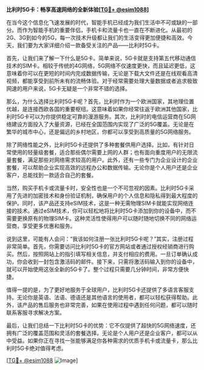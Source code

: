 **比利时5G卡：畅享高速网络的全新体验[[TG💪+ @esim1088](https://t.me/s/esim1088)]**

在当今这个信息化飞速发展的时代，智能手机已经成为我们生活中不可或缺的一部分。而作为智能手机的重要伴侣，手机卡和流量卡也一直在不断进化。从最初的2G、3G到如今的5G，每一次技术升级都让我们的生活变得更加便捷和高效。今天，我们要为大家详细介绍一款备受关注的产品——比利时5G卡。

首先，让我们来了解一下什么是5G卡。简单来说，5G卡就是支持第五代移动通信技术的SIM卡。相较于传统的4G网络，5G网络不仅速度更快，而且延迟更低，这意味着你可以在更短的时间内完成数据传输，无论是下载大文件还是在线观看高清视频，都能享受到前所未有的流畅体验。对于经常需要处理大量数据或者追求极致网速的用户来说，5G卡无疑是一个非常不错的选择。

那么，为什么选择比利时5G卡呢？首先，比利时作为一个欧洲国家，其地理位置优越，是连接西欧各国的重要枢纽。这意味着如果你经常往返于欧洲其他国家，比利时5G卡可以为你提供稳定可靠的漫游服务。其次，比利时的电信运营商在5G网络建设方面投入了大量资源，已经在全国范围内实现了广泛的5G覆盖。无论是在繁华的城市中心，还是偏远的乡村地区，你都可以享受到高质量的5G网络服务。

除了网络性能之外，比利时5G卡还提供了多种套餐供用户选择。比如，有针对日常使用的轻量级套餐，适合那些偶尔需要上网的人群；也有面向重度用户的无限流量套餐，满足那些对网络需求较高的用户。此外，还有一些专门为企业设计的企业套餐，可以帮助企业实现高效的远程办公和数据传输。无论你是个人用户还是企业客户，总能找到一款适合自己的套餐。

当然，购买手机卡或流量卡时，安全性也是一个不可忽视的因素。比利时5G卡采用了先进的加密技术和身份验证机制，确保用户的个人信息和隐私得到最大程度的保护。同时，该产品还支持eSIM技术，这是一种无需物理SIM卡就能实现网络连接的技术。通过eSIM技术，你可以轻松地将比利时5G卡添加到你的设备中，而不需要更换原有的物理SIM卡。这种灵活性使得用户可以随时随地切换不同的网络运营商，享受更多优惠和服务。

说到这里，可能有人会问：“我该如何注册一张比利时5G卡呢？”其实，注册过程非常简单。首先，你需要访问比利时5G卡的官方网站或者通过授权经销商进行购买。然后，按照网站上的指引填写相关信息，并支付相应的费用。一旦订单确认成功，你会收到一封包含激活码的邮件。接下来，只需将激活码输入到你的设备中，就可以开始使用这张全新的5G卡了。整个过程只需要几分钟时间，非常方便快捷。

值得一提的是，为了更好地服务于全球用户，比利时5G卡还提供了多语言客服支持。无论你是英语、法语、德语还是其他语言的使用者，都可以轻松获得帮助。此外，该产品的售后服务也非常完善，如果在使用过程中遇到任何问题，都可以随时联系客服寻求解决方案。

最后，让我们总结一下比利时5G卡的优势：它不仅提供了超快的5G网络速度，还拥有广泛的覆盖范围和灵活的套餐选择。无论是个人用户还是企业客户，都可以从中受益。如果你正在寻找一张能够满足你各种需求的优质手机卡或流量卡，那么比利时5G卡绝对值得考虑。

[[TG💪+ @esim1088](https://t.me/s/esim1088) ![Image](https://i.postimg.cc/4NQfJmqS/Snipaste-2025-05-13-00-14-12.png)]